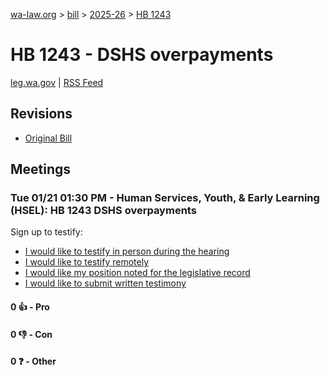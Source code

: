 [wa-law.org](/) > [bill](/bill/) > [2025-26](/bill/2025-26/) > [HB 1243](/bill/2025-26/hb/1243/)

# HB 1243 - DSHS overpayments
[leg.wa.gov](https://app.leg.wa.gov/billsummary?BillNumber=1243&Year=2025&Initiative=false) | [RSS Feed](./rss.xml)

## Revisions
* [Original Bill](1/)

## Meetings
### Tue 01/21 01:30 PM - Human Services, Youth, & Early Learning (HSEL): HB 1243 DSHS overpayments
Sign up to testify:
* [I would like to testify in person during the hearing](https://app.leg.wa.gov/csi/Testifier/Add?chamber=House&mId=32503&aId=161643&caId=24852&tId=1)
* [I would like to testify remotely](https://app.leg.wa.gov/csi/Testifier/Add?chamber=House&mId=32503&aId=161643&caId=24852&tId=2)
* [I would like my position noted for the legislative record](https://app.leg.wa.gov/csi/Testifier/Add?chamber=House&mId=32503&aId=161643&caId=24852&tId=3)
* [I would like to submit written testimony](https://app.leg.wa.gov/csi/Testifier/Add?chamber=House&mId=32503&aId=161643&caId=24852&tId=4)

#### 0 👍 - Pro

#### 0 👎 - Con

#### 0 ❓ - Other
